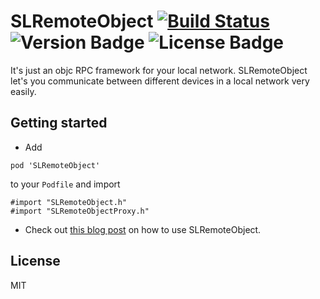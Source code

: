 # SLRemoteObject [![Build Status](https://travis-ci.org/OliverLetterer/SLRemoteObject.png)](https://travis-ci.org/OliverLetterer/SLRemoteObject) ![Version Badge](http://cocoapod-badges.herokuapp.com/v/SLRemoteObject/badge.png) ![License Badge](https://go-shields.herokuapp.com/license-MIT-blue.png)

It's just an objc RPC framework for your local network. SLRemoteObject let's you communicate between different devices in a local network very easily.

## Getting started

* Add

```
pod 'SLRemoteObject'
```
to your `Podfile` and import

```
#import "SLRemoteObject.h"
#import "SLRemoteObjectProxy.h"
```

* Check out [this blog post](http://blog.dev.sparrow-labs.de/2013/06/16/slremoteobject.html) on how to use SLRemoteObject.


## License
MIT
